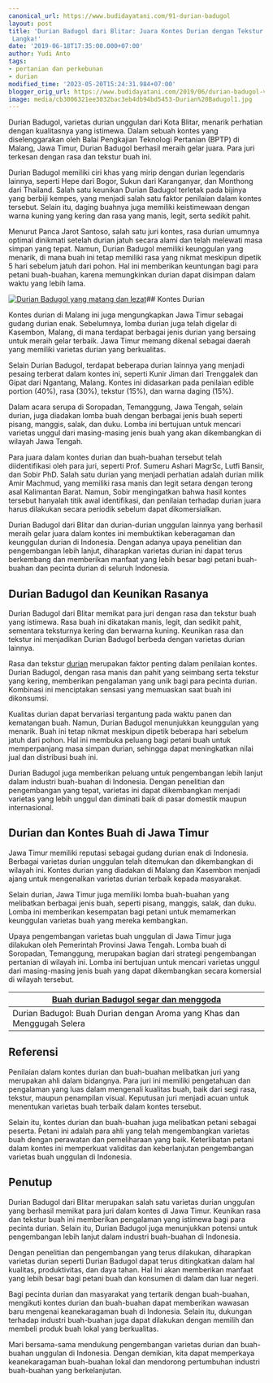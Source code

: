 ```yaml
---
canonical_url: https://www.budidayatani.com/91-durian-badugol
layout: post
title: 'Durian Badugol dari Blitar: Juara Kontes Durian dengan Tekstur Kering yang
 Langka!'
date: '2019-06-18T17:35:00.000+07:00'
author: Yudi Anto
tags:
- pertanian dan perkebunan
- durian
modified_time: '2023-05-20T15:24:31.984+07:00'
blogger_orig_url: https://www.budidayatani.com/2019/06/durian-badugol-varietas-durian-unggulan.html
image: media/cb3006321ee3032bac3eb4db94bd5453-Durian%20Badugol1.jpg
---
```

Durian Badugol, varietas durian unggulan dari Kota Blitar, menarik perhatian dengan kualitasnya yang istimewa. Dalam sebuah kontes yang diselenggarakan oleh Balai Pengkajian Teknologi Pertanian (BPTP) di Malang, Jawa Timur, Durian Badugol berhasil meraih gelar juara. Para juri terkesan dengan rasa dan tekstur buah ini.

Durian Badugol memiliki ciri khas yang mirip dengan durian legendaris lainnya, seperti Hepe dari Bogor, Sukun dari Karanganyar, dan Monthong dari Thailand. Salah satu keunikan Durian Badugol terletak pada bijinya yang berbiji kempes, yang menjadi salah satu faktor penilaian dalam kontes tersebut. Selain itu, daging buahnya juga memiliki keistimewaan dengan warna kuning yang kering dan rasa yang manis, legit, serta sedikit pahit.

Menurut Panca Jarot Santoso, salah satu juri kontes, rasa durian umumnya optimal dinikmati setelah durian jatuh secara alami dan telah melewati masa simpan yang tepat. Namun, Durian Badugol memiliki keunggulan yang menarik, di mana buah ini tetap memiliki rasa yang nikmat meskipun dipetik 5 hari sebelum jatuh dari pohon. Hal ini memberikan keuntungan bagi para petani buah-buahan, karena memungkinkan durian dapat disimpan dalam waktu yang lebih lama.

[![Durian Badugol yang matang dan lezat](https://blogger.googleusercontent.com/img/b/R29vZ2xl/AVvXsEjmp29o-wUTnySIexqO280oYq5vG-c3U6ug88ZoTnIR_CRV7f0XphrmGVPcNAp_Klyhzqm8tI7YoVu0hD7vauFGvviUqhm7ZS6WTnD5hwLcYl7d0KMhVEO7_JjTqkI8F7X69gRC8HjnyoL5mUoCiTy9meeNzt7SsbZfiBTvvLFbDcXLRASNe8jSqY5K1g/w640-h378/Durian%20Badugol1.jpg "Kenikmatan Durian Badugol: Rasakan Kelezatan Durian yang Menggoda")](https://blogger.googleusercontent.com/img/b/R29vZ2xl/AVvXsEjmp29o-wUTnySIexqO280oYq5vG-c3U6ug88ZoTnIR_CRV7f0XphrmGVPcNAp_Klyhzqm8tI7YoVu0hD7vauFGvviUqhm7ZS6WTnD5hwLcYl7d0KMhVEO7_JjTqkI8F7X69gRC8HjnyoL5mUoCiTy9meeNzt7SsbZfiBTvvLFbDcXLRASNe8jSqY5K1g/s2027/Durian%20Badugol1.jpg)## Kontes Durian

Kontes durian di Malang ini juga mengungkapkan Jawa Timur sebagai gudang durian enak. Sebelumnya, lomba durian juga telah digelar di Kasembon, Malang, di mana terdapat berbagai jenis durian yang bersaing untuk meraih gelar terbaik. Jawa Timur memang dikenal sebagai daerah yang memiliki varietas durian yang berkualitas.

Selain Durian Badugol, terdapat beberapa durian lainnya yang menjadi pesaing terberat dalam kontes ini, seperti Kunir Jiman dari Trenggalek dan Gipat dari Ngantang, Malang. Kontes ini didasarkan pada penilaian edible portion (40%), rasa (30%), tekstur (15%), dan warna daging (15%).

Dalam acara serupa di Soropadan, Temanggung, Jawa Tengah, selain durian, juga diadakan lomba buah dengan berbagai jenis buah seperti pisang, manggis, salak, dan duku. Lomba ini bertujuan untuk mencari varietas unggul dari masing-masing jenis buah yang akan dikembangkan di wilayah Jawa Tengah.

Para juara dalam kontes durian dan buah-buahan tersebut telah diidentifikasi oleh para juri, seperti Prof. Sumeru Ashari MagrSc, Lutfi Bansir, dan Sobir PhD. Salah satu durian yang menjadi perhatian adalah durian milik Amir Machmud, yang memiliki rasa manis dan legit setara dengan terong asal Kalimantan Barat. Namun, Sobir mengingatkan bahwa hasil kontes tersebut hanyalah titik awal identifikasi, dan penilaian terhadap durian juara harus dilakukan secara periodik sebelum dapat dikomersialkan.

Durian Badugol dari Blitar dan durian-durian unggulan lainnya yang berhasil meraih gelar juara dalam kontes ini membuktikan keberagaman dan keunggulan durian di Indonesia. Dengan adanya upaya penelitian dan pengembangan lebih lanjut, diharapkan varietas durian ini dapat terus berkembang dan memberikan manfaat yang lebih besar bagi petani buah-buahan dan pecinta durian di seluruh Indonesia.

## Durian Badugol dan Keunikan Rasanya

Durian Badugol dari Blitar memikat para juri dengan rasa dan tekstur buah yang istimewa. Rasa buah ini dikatakan manis, legit, dan sedikit pahit, sementara teksturnya kering dan berwarna kuning. Keunikan rasa dan tekstur ini menjadikan Durian Badugol berbeda dengan varietas durian lainnya.

Rasa dan tekstur [durian](https://www.budidayatani.com/search/label/durian) merupakan faktor penting dalam penilaian kontes. Durian Badugol, dengan rasa manis dan pahit yang seimbang serta tekstur yang kering, memberikan pengalaman yang unik bagi para pecinta durian. Kombinasi ini menciptakan sensasi yang memuaskan saat buah ini dikonsumsi.

Kualitas durian dapat bervariasi tergantung pada waktu panen dan kematangan buah. Namun, Durian Badugol menunjukkan keunggulan yang menarik. Buah ini tetap nikmat meskipun dipetik beberapa hari sebelum jatuh dari pohon. Hal ini membuka peluang bagi petani buah untuk memperpanjang masa simpan durian, sehingga dapat meningkatkan nilai jual dan distribusi buah ini.

Durian Badugol juga memberikan peluang untuk pengembangan lebih lanjut dalam industri buah-buahan di Indonesia. Dengan penelitian dan pengembangan yang tepat, varietas ini dapat dikembangkan menjadi varietas yang lebih unggul dan diminati baik di pasar domestik maupun internasional.

## Durian dan Kontes Buah di Jawa Timur

Jawa Timur memiliki reputasi sebagai gudang durian enak di Indonesia. Berbagai varietas durian unggulan telah ditemukan dan dikembangkan di wilayah ini. Kontes durian yang diadakan di Malang dan Kasembon menjadi ajang untuk mengenalkan varietas durian terbaik kepada masyarakat.

Selain durian, Jawa Timur juga memiliki lomba buah-buahan yang melibatkan berbagai jenis buah, seperti pisang, manggis, salak, dan duku. Lomba ini memberikan kesempatan bagi petani untuk memamerkan keunggulan varietas buah yang mereka kembangkan.

Upaya pengembangan varietas buah unggulan di Jawa Timur juga dilakukan oleh Pemerintah Provinsi Jawa Tengah. Lomba buah di Soropadan, Temanggung, merupakan bagian dari strategi pengembangan pertanian di wilayah ini. Lomba ini bertujuan untuk mencari varietas unggul dari masing-masing jenis buah yang dapat dikembangkan secara komersial di wilayah tersebut.



| [Buah durian Badugol segar dan menggoda](https://blogger.googleusercontent.com/img/b/R29vZ2xl/AVvXsEj6OhGf9eERqTU4iefG_WjVfxC5Eri4oC2crpQjSp9-uscvp_XVRLFLVD5FZbdP34A6YpNzBqYGTYllwZrbaW44D2YieVMOHrwtAIkc3VW6qH5kv8xI1BYNvSg_0m282LXCnmSvLpgsTjVLN3pJ_2MuOM060BDj3EGEgWGnlj73Ph_amLrRvz-jmcvOtw/s1769/Durian%20Badugol.jpg) |
| --- |
| Durian Badugol: Buah Durian dengan Aroma yang Khas dan Menggugah Selera |

## Referensi

Penilaian dalam kontes durian dan buah-buahan melibatkan juri yang merupakan ahli dalam bidangnya. Para juri ini memiliki pengetahuan dan pengalaman yang luas dalam mengenali kualitas buah, baik dari segi rasa, tekstur, maupun penampilan visual. Keputusan juri menjadi acuan untuk menentukan varietas buah terbaik dalam kontes tersebut.

Selain itu, kontes durian dan buah-buahan juga melibatkan petani sebagai peserta. Petani ini adalah para ahli yang telah mengembangkan varietas buah dengan perawatan dan pemeliharaan yang baik. Keterlibatan petani dalam kontes ini memperkuat validitas dan keberlanjutan pengembangan varietas buah unggulan di Indonesia.

## Penutup

Durian Badugol dari Blitar merupakan salah satu varietas durian unggulan yang berhasil memikat para juri dalam kontes di Jawa Timur. Keunikan rasa dan tekstur buah ini memberikan pengalaman yang istimewa bagi para pecinta durian. Selain itu, Durian Badugol juga menunjukkan potensi untuk pengembangan lebih lanjut dalam industri buah-buahan di Indonesia.

Dengan penelitian dan pengembangan yang terus dilakukan, diharapkan varietas durian seperti Durian Badugol dapat terus ditingkatkan dalam hal kualitas, produktivitas, dan daya tahan. Hal Ini akan memberikan manfaat yang lebih besar bagi petani buah dan konsumen di dalam dan luar negeri.

Bagi pecinta durian dan masyarakat yang tertarik dengan buah-buahan, mengikuti kontes durian dan buah-buahan dapat memberikan wawasan baru mengenai keanekaragaman buah di Indonesia. Selain itu, dukungan terhadap industri buah-buahan juga dapat dilakukan dengan memilih dan membeli produk buah lokal yang berkualitas.

Mari bersama-sama mendukung pengembangan varietas durian dan buah-buahan unggulan di Indonesia. Dengan demikian, kita dapat memperkaya keanekaragaman buah-buahan lokal dan mendorong pertumbuhan industri buah-buahan yang berkelanjutan.

